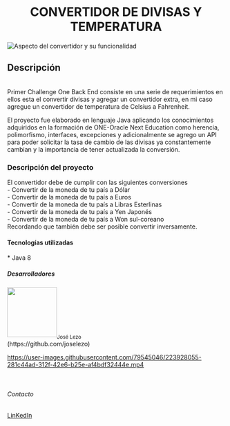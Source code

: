 <h1 align="center"> CONVERTIDOR DE DIVISAS Y TEMPERATURA </h1>

![Aspecto del convertidor y su funcionalidad ](https://user-images.githubusercontent.com/79545046/223910869-a0d5318c-b8fe-43c7-8802-2734154501e6.png)

<h2>Descripción</h2>
<br>
Primer Challenge One Back End consiste en una serie de requerimientos en ellos esta el convertir divisas y agregar un convertidor extra, en mi caso agregue un convertidor de temperatura de Celsius a Fahrenheit.  

El proyecto fue elaborado en lenguaje Java aplicando los conocimientos adquiridos en la formación de ONE-Oracle Next Education como herencia, polimorfismo, interfaces, excepciones y adicionalmente se agrego un API para poder solicitar la tasa de cambio de las divisas ya constantemente cambian y la importancia de tener actualizada la conversión.
<br>
<h3>Descripción del proyecto</h3>
El convertidor debe de cumplir con las siguientes conversiones <br>
       - Convertir de la moneda de tu país a Dólar<br>
       - Convertir de la moneda de tu país  a Euros<br>
       - Convertir de la moneda de tu país  a Libras Esterlinas<br>
       - Convertir de la moneda de tu país  a Yen Japonés<br>
       - Convertir de la moneda de tu país  a Won sul-coreano<br>
Recordando que también debe ser posible convertir inversamente. 
<br>

<h4>Tecnologías utilizadas</h4>
* Java 8
<br>
<h5>Desarrolladores</h5>
<img src="https://avatars.githubusercontent.com/u/79545046?v=4" width=115><sub>José Lezo</sub><br>(https://github.com/joselezo)

https://user-images.githubusercontent.com/79545046/223928055-281c44ad-312f-42e6-b25e-af4bdf32444e.mp4

<br>
<h6>Contacto</h6>
<a href="https://www.linkedin.com/in/josé-trinidad-hernandez-lezo">LinKedIn</a>
